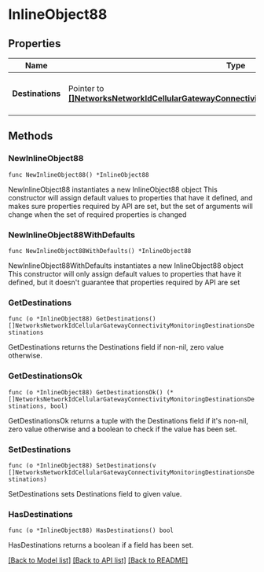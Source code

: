 # InlineObject88

## Properties

Name | Type | Description | Notes
------------ | ------------- | ------------- | -------------
**Destinations** | Pointer to [**[]NetworksNetworkIdCellularGatewayConnectivityMonitoringDestinationsDestinations**](NetworksNetworkIdCellularGatewayConnectivityMonitoringDestinationsDestinations.md) | The list of connectivity monitoring destinations | [optional] 

## Methods

### NewInlineObject88

`func NewInlineObject88() *InlineObject88`

NewInlineObject88 instantiates a new InlineObject88 object
This constructor will assign default values to properties that have it defined,
and makes sure properties required by API are set, but the set of arguments
will change when the set of required properties is changed

### NewInlineObject88WithDefaults

`func NewInlineObject88WithDefaults() *InlineObject88`

NewInlineObject88WithDefaults instantiates a new InlineObject88 object
This constructor will only assign default values to properties that have it defined,
but it doesn't guarantee that properties required by API are set

### GetDestinations

`func (o *InlineObject88) GetDestinations() []NetworksNetworkIdCellularGatewayConnectivityMonitoringDestinationsDestinations`

GetDestinations returns the Destinations field if non-nil, zero value otherwise.

### GetDestinationsOk

`func (o *InlineObject88) GetDestinationsOk() (*[]NetworksNetworkIdCellularGatewayConnectivityMonitoringDestinationsDestinations, bool)`

GetDestinationsOk returns a tuple with the Destinations field if it's non-nil, zero value otherwise
and a boolean to check if the value has been set.

### SetDestinations

`func (o *InlineObject88) SetDestinations(v []NetworksNetworkIdCellularGatewayConnectivityMonitoringDestinationsDestinations)`

SetDestinations sets Destinations field to given value.

### HasDestinations

`func (o *InlineObject88) HasDestinations() bool`

HasDestinations returns a boolean if a field has been set.


[[Back to Model list]](../README.md#documentation-for-models) [[Back to API list]](../README.md#documentation-for-api-endpoints) [[Back to README]](../README.md)



